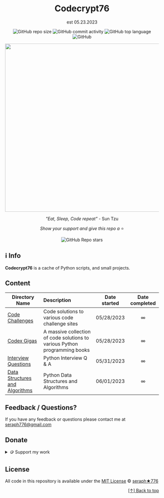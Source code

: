 <div id="top" align="center">
  
# Codecrypt76

est 05.23.2023 

![GitHub repo size](https://img.shields.io/github/repo-size/seraph776/codecrypt76)
![GitHub commit activity](https://img.shields.io/github/commit-activity/m/seraph776/codecrypt76)
![GitHub top language](https://img.shields.io/github/languages/top/seraph776/codecrypt76)
![GitHub](https://img.shields.io/github/license/seraph776/codecrypt76)

<img src="https://github.com/seraph776/codecrypt76/assets/72005563/7461a84d-8046-4672-9c18-c4c2f319469f" width="550" />

 _"Eat, Sleep, Code repeat"_ - Sun Tzu

_Show your support and give this repo a_ ⭐

![GitHub Repo stars](https://img.shields.io/github/stars/seraph776/codecrypt76?style=social)

</div>  


## ℹ️ Info

**Codecrypt76** is a cache of Python scripts, and small projects.  


## Content


| Directory Name                                                             | Description                                                                | Date started | Date completed |
|----------------------------------------------------------------------------|:---------------------------------------------------------------------------|:------------:|:--------------:|
| [Code Challenges](codecrypt76/codeChallenges/)                             | Code solutions to various code challenge sites                             |  05/28/2023  |       ∞        |
| [Codex Gigas](codecrypt76/codexGigas/)                                     | A massive collection of code solutions to various Python programming books |  05/28/2023  |       ∞        |
| [Interview Questions](codecrypt76/interviewQuestions/)                     | Python Interview Q & A                                                     |  05/31/2023  |       ∞        |
| [Data Structures and Algorithms](codecrypt76/dataStructuresandAlgorithms/) | Python Data Structures and Algorithms                                      |  06/01/2023  |       ∞        |




## Feedback / Questions?

If you have any feedback or questions please contact me at [seraph776@gmail.com](mailto:seraph776@gmail.com)



## Donate


<details>
<summary>🪙 Support my work </summary>


All donations help fund the continued development of new content.


| Coin                                                                                                                        | Address                                                     |
|-----------------------------------------------------------------------------------------------------------------------------|-------------------------------------------------------------|
| <img src="https://user-images.githubusercontent.com/72005563/206338569-a607c171-5dfe-47c4-abed-a7e3beeab5bf.png" width=150> | 3GhUQkT7jJcfu6xuqrAh8E9PR5hwQhTXsC                          |
| <img src="https://user-images.githubusercontent.com/72005563/206338723-44e6f026-01fd-41dd-ab31-0c184c78a896.png" width=150> | 0x6fA9A81b7e6373Ca5C55A265dFeAa0d438c91D81                  |
| <img src="https://user-images.githubusercontent.com/72005563/206338886-1a07e215-0664-472a-a2a9-2a6d4e38b694.png" width=150> | 0x9a5C640a853B8E759111A28C4D43224a090E53d9                  |
| <img src="https://user-images.githubusercontent.com/72005563/206338998-9819976d-622a-462c-8d88-897a8d5880f4.png" width=150> | [Buy me a Coffee](https://www.buymeacoffee.com/codecrypt76) |       


</details>

## License 

All code in this repository is available under the [MIT License](https://github.com/seraph776/webscrape_template/blob/main/LICENSE) © [seraph★776](https://github.com/seraph776)



<div align="right">

[[↑] Back to top](#top)

</div>  

